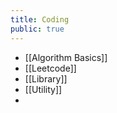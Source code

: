 ```yaml
---
title: Coding
public: true
---
```


- [[Algorithm Basics]]
- [[Leetcode]]
- [[Library]]
- [[Utility]]
-